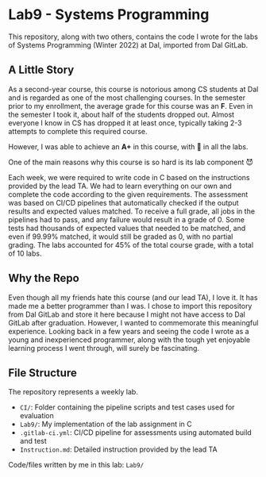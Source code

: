 # Lab9 - Systems Programming

This repository, along with two others, contains the code I wrote for the labs of Systems Programming (Winter 2022) at Dal, imported from Dal GitLab.

## A Little Story

As a second-year course, this course is notorious among CS students at Dal and is regarded as one of the most challenging courses. In the semester prior to my enrollment, the average grade for this course was an **F**. 
Even in the semester I took it, about half of the students dropped out. 
Almost everyone I know in CS has dropped it at least once, typically taking 2-3 attempts to complete this required course. 

However, I was able to achieve an **A+** in this course, with :100: in all the labs.

One of the main reasons why this course is so hard is its lab component :smiling_imp:

Each week, we were required to write code in C based on the instructions provided by the lead TA. 
We had to learn everything on our own and complete the code according to the given requirements. 
The assessment was based on CI/CD pipelines that automatically checked if the output results and expected values matched. 
To receive a full grade, all jobs in the pipelines had to pass, and any failure would result in a grade of 0.
Some tests had thousands of expected values that needed to be matched, and even if 99.99% matched, it would still be graded as 0, with no partial grading. 
The labs accounted for 45% of the total course grade, with a total of 10 labs.


## Why the Repo
Even though all my friends hate this course (and our lead TA), I love it. 
It has made me a better programmer than I was. 
I chose to import this repository from Dal GitLab and store it here because I might not have access to Dal GitLab after graduation. 
However, I wanted to commemorate this meaningful experience. 
Looking back in a few years and seeing the code I wrote as a young and inexperienced programmer, along with the tough yet enjoyable learning process I went through, 
will surely be fascinating. 

## File Structure

The repository represents a weekly lab. 

- `CI/`: Folder containing the pipeline scripts and test cases used for evaluation
- `Lab9/`: My implementation of the lab assignment in C
- `.gitlab-ci.yml`: CI/CD pipeline for assessments using automated build and test
- `Instruction.md`: Detailed instruction provided by the lead TA

Code/files written by me in this lab: `Lab9/`
